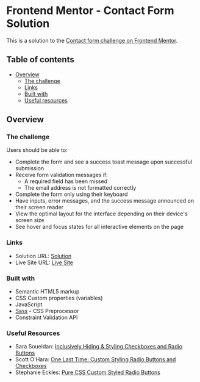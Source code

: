 # Frontend Mentor - Contact Form Solution

This is a solution to the [Contact form challenge on Frontend Mentor](https://www.frontendmentor.io/challenges/contact-form--G-hYlqKJj).

## Table of contents

- [Overview](#overview)
  - [The challenge](#the-challenge)
  - [Links](#links)
  - [Built with](#built-with)
  - [Useful resources](#useful-resources)

## Overview

### The challenge

Users should be able to:

- Complete the form and see a success toast message upon successful submission
- Receive form validation messages if:
  - A required field has been missed
  - The email address is not formatted correctly
- Complete the form only using their keyboard
- Have inputs, error messages, and the success message announced on their screen reader
- View the optimal layout for the interface depending on their device's screen size
- See hover and focus states for all interactive elements on the page

### Links

- Solution URL: [Solution]()
- Live Site URL: [Live Site]()

### Built with

- Semantic HTML5 markup
- CSS Custom properties (variables)
- JavaScript
- [Sass](https://sass-lang.com) - CSS Preprocessor
- Constraint Validation API

### Useful Resources

- Sara Soueidan: [Inclusively Hiding & Styling Checkboxes and Radio Buttons](https://www.sarasoueidan.com/blog/inclusively-hiding-and-styling-checkboxes-and-radio-buttons)
- Scott O'Hara: [One Last Time: Custom Styling Radio Buttons and Checkboxes](https://www.scottohara.me/blog/2021/09/24/custom-radio-checkbox-again.html)
- Stephanie Eckles: [Pure CSS Custom Styled Radio Buttons](https://moderncss.dev/pure-css-custom-styled-radio-buttons)
